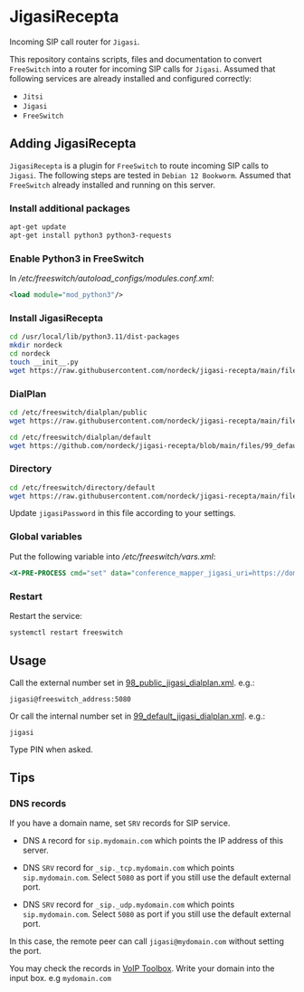 # JigasiRecepta

Incoming SIP call router for `Jigasi`.

This repository contains scripts, files and documentation to convert
`FreeSwitch` into a router for incoming SIP calls for `Jigasi`. Assumed that
following services are already installed and configured correctly:

- `Jitsi`
- `Jigasi`
- `FreeSwitch`

## Adding JigasiRecepta

`JigasiRecepta` is a plugin for `FreeSwitch` to route incoming SIP calls to
`Jigasi`. The following steps are tested in `Debian 12 Bookworm`. Assumed
that `FreeSwitch` already installed and running on this server.

### Install additional packages

```bash
apt-get update
apt-get install python3 python3-requests
```

### Enable Python3 in FreeSwitch

In _/etc/freeswitch/autoload_configs/modules.conf.xml_:

```xml
<load module="mod_python3"/>
```

### Install JigasiRecepta

```bash
cd /usr/local/lib/python3.11/dist-packages
mkdir nordeck
cd nordeck
touch __init__.py
wget https://raw.githubusercontent.com/nordeck/jigasi-recepta/main/files/jigasi.py
```

### DialPlan

```bash
cd /etc/freeswitch/dialplan/public
wget https://raw.githubusercontent.com/nordeck/jigasi-recepta/main/files/98_public_jigasi_dialplan.xml

cd /etc/freeswitch/dialplan/default
wget https://github.com/nordeck/jigasi-recepta/blob/main/files/99_default_jigasi_dialplan.xml
```

### Directory

```bash
cd /etc/freeswitch/directory/default
wget https://raw.githubusercontent.com/nordeck/jigasi-recepta/main/files/jigasi.xml
```

Update `jigasiPassword` in this file according to your settings.

### Global variables

Put the following variable into _/etc/freeswitch/vars.xml_:

```xml
<X-PRE-PROCESS cmd="set" data="conference_mapper_jigasi_uri=https://domain/path?pin={pin}"/>
```

### Restart

Restart the service:

```bash
systemctl restart freeswitch
```

## Usage

Call the external number set in
[98_public_jigasi_dialplan.xml](files/98_public_jigasi_dialplan.xml).
e.g.:

```
jigasi@freeswitch_address:5080
```

Or call the internal number set in
[99_default_jigasi_dialplan.xml](files/99_default_jigasi_dialplan.xml).
e.g.:

```
jigasi
```

Type PIN when asked.

## Tips

### DNS records

If you have a domain name, set `SRV` records for SIP service.

- DNS `A` record for `sip.mydomain.com` which points the IP address of this
  server.

- DNS `SRV` record for `_sip._tcp.mydomain.com` which points `sip.mydomain.com`.
  Select `5080` as port if you still use the default external port.

- DNS `SRV` record for `_sip._udp.mydomain.com` which points `sip.mydomain.com`.
  Select `5080` as port if you still use the default external port.

In this case, the remote peer can call `jigasi@mydomain.com` without setting the
port.

You may check the records in [VoIP Toolbox](https://voiptoolbox.net). Write your
domain into the input box. e.g `mydomain.com`
